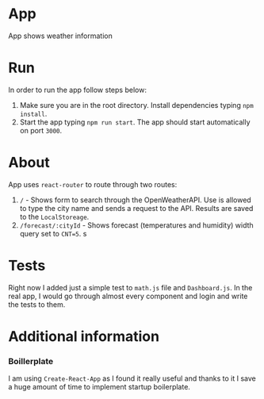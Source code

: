 # App

App shows weather information

# Run

In order to run the app follow steps below:

1. Make sure you are in the root directory. Install dependencies typing `npm install`.
2. Start the app typing `npm run start`. The app should start automatically on port `3000`.

# About

App uses `react-router` to route through two routes:

1. `/` - Shows form to search through the OpenWeatherAPI. Use is allowed to type the city name and sends a request to the API. Results are saved to the `LocalStoreage`.
2. `/forecast/:cityId` - Shows forecast (temperatures and humidity) width query set to `CNT=5`.
   s

# Tests

Right now I added just a simple test to `math.js` file and `Dashboard.js`. In the real app, I would go through almost every component and login and write the tests to them.

# Additional information

### Boillerplate

I am using `Create-React-App` as I found it really useful and thanks to it I save a huge amount of time to implement startup boilerplate.
